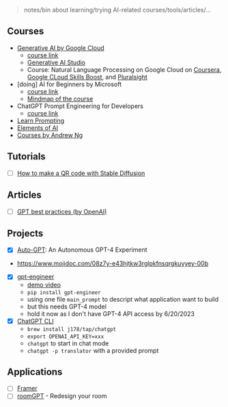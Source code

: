 > notes/bin about learning/trying AI-related courses/tools/articles/...

## Courses

- [Generative AI by Google Cloud](./generative-ai-google-cloud/README.md)
  - [course link](https://www.cloudskillsboost.google/journeys/118)
  - [Generative AI Studio](https://cloud.google.com/generative-ai-studio)
  - Course: Natural Language Processing on Google Cloud on [Coursera](https://www.coursera.org/learn/sequence-models-tensorflow-gcp), [Google CLoud Skills Boost](https://www.cloudskillsboost.google/course_templates/40), and [Pluralsight](https://www.pluralsight.com/courses/natural-language-processing-google-cloud)
- [doing] AI for Beginners by Microsoft
  - [course link](https://microsoft.github.io/AI-For-Beginners/)
  - [Mindmap of the course](http://soshnikov.com/courses/ai-for-beginners/mindmap.html)
- ChatGPT Prompt Engineering for Developers
  - [course link](https://www.deeplearning.ai/short-courses/chatgpt-prompt-engineering-for-developers/)
- [Learn Prompting](https://learnprompting.org/)
- [Elements of AI](https://www.elementsofai.com/)
- [Courses by Andrew Ng](https://www.deeplearning.ai/)

## Tutorials

- [ ] [How to make a QR code with Stable Diffusion](https://stable-diffusion-art.com/qr-code/)

## Articles

- [ ] [GPT best practices (by OpenAI)](https://platform.openai.com/docs/guides/gpt-best-practices/gpt-best-practices)


## Projects

- [x] [Auto-GPT](./Auto-GPT/README.md): An Autonomous GPT-4 Experiment
- https://www.mojidoc.com/08z7y-e43hjtkw3rglpkfnsqrgkuyyey-00b
- [x] [gpt-engineer](https://github.com/AntonOsika/gpt-engineer)
  - [demo video](https://twitter.com/antonosika/status/1667641038104674306)
  - `pip install gpt-engineer`
  - using one file `main_prompt` to descript what application want to build
  - but this needs GPT-4 model
  - hold it now as I don't have GPT-4 API access by 6/20/2023
- [x] [ChatGPT CLI](https://github.com/j178/chatgpt)
  - `brew install j178/tap/chatgpt`
  - `export OPENAI_API_KEY=xxx`
  - `chatgpt` to start in chat mode
  - `chatgpt -p translator` with a provided prompt

## Applications

- [ ] [Framer](https://www.framer.com/)
- [ ] [roomGPT](https://www.roomgpt.io/) - Redesign your room
